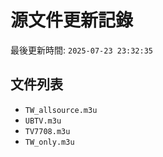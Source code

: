 # 源文件更新記錄

最後更新時間: `2025-07-23 23:32:35`

## 文件列表
- `TW_allsource.m3u`
- `UBTV.m3u`
- `TV7708.m3u`
- `TW_only.m3u`
